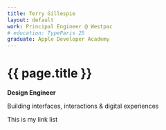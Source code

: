 ```yaml
---
title: Terry Gillespie
layout: default
work: Principal Engineer @ Westpac
# education: TypeParis 25
graduate: Apple Developer Academy
---
```


# {{ page.title }}

**Design Engineer** 

Building interfaces, interactions & digital experiences

This is my link list

